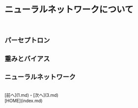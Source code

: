 # ニューラルネットワークについて

<br>

## パーセプトロン

## 重みとバイアス

## ニューラルネットワーク

<br>
[前へ](1.md)・[次へ](3.md)
<br>
[HOME](index.md)
